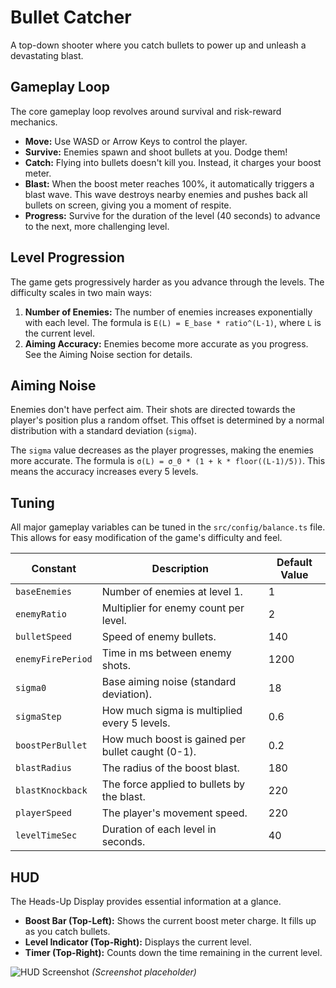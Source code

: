 # Bullet Catcher

A top-down shooter where you catch bullets to power up and unleash a devastating blast.

## Gameplay Loop

The core gameplay loop revolves around survival and risk-reward mechanics.
- **Move:** Use WASD or Arrow Keys to control the player.
- **Survive:** Enemies spawn and shoot bullets at you. Dodge them!
- **Catch:** Flying into bullets doesn't kill you. Instead, it charges your boost meter.
- **Blast:** When the boost meter reaches 100%, it automatically triggers a blast wave. This wave destroys nearby enemies and pushes back all bullets on screen, giving you a moment of respite.
- **Progress:** Survive for the duration of the level (40 seconds) to advance to the next, more challenging level.

## Level Progression

The game gets progressively harder as you advance through the levels. The difficulty scales in two main ways:

1.  **Number of Enemies:** The number of enemies increases exponentially with each level. The formula is `E(L) = E_base * ratio^(L-1)`, where `L` is the current level.
2.  **Aiming Accuracy:** Enemies become more accurate as you progress. See the Aiming Noise section for details.

## Aiming Noise

Enemies don't have perfect aim. Their shots are directed towards the player's position plus a random offset. This offset is determined by a normal distribution with a standard deviation (`sigma`).

The `sigma` value decreases as the player progresses, making the enemies more accurate. The formula is `σ(L) = σ_0 * (1 + k * floor((L-1)/5))`. This means the accuracy increases every 5 levels.

## Tuning

All major gameplay variables can be tuned in the `src/config/balance.ts` file. This allows for easy modification of the game's difficulty and feel.

| Constant          | Description                                     | Default Value |
| ----------------- | ----------------------------------------------- | ------------- |
| `baseEnemies`     | Number of enemies at level 1.                   | 1             |
| `enemyRatio`      | Multiplier for enemy count per level.           | 2             |
| `bulletSpeed`     | Speed of enemy bullets.                         | 140           |
| `enemyFirePeriod` | Time in ms between enemy shots.                 | 1200          |
| `sigma0`          | Base aiming noise (standard deviation).         | 18            |
| `sigmaStep`       | How much sigma is multiplied every 5 levels.    | 0.6           |
| `boostPerBullet`  | How much boost is gained per bullet caught (0-1). | 0.2           |
| `blastRadius`     | The radius of the boost blast.                  | 180           |
| `blastKnockback`  | The force applied to bullets by the blast.      | 220           |
| `playerSpeed`     | The player's movement speed.                    | 220           |
| `levelTimeSec`    | Duration of each level in seconds.              | 40            |

## HUD

The Heads-Up Display provides essential information at a glance.

- **Boost Bar (Top-Left):** Shows the current boost meter charge. It fills up as you catch bullets.
- **Level Indicator (Top-Right):** Displays the current level.
- **Timer (Top-Right):** Counts down the time remaining in the current level.

![HUD Screenshot](placeholder.png)
*(Screenshot placeholder)*
